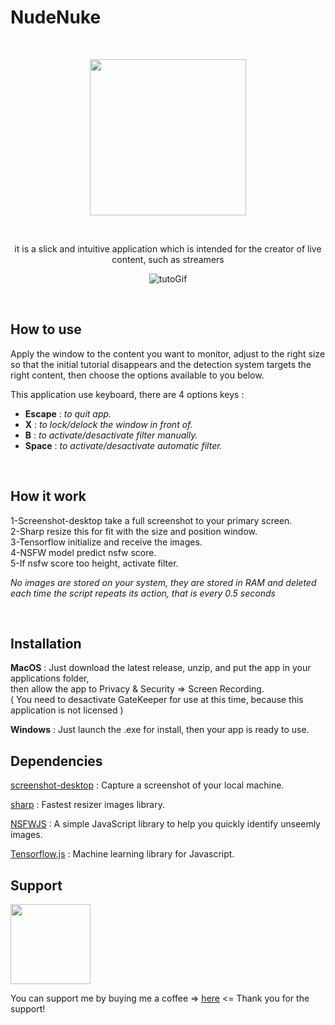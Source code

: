 # NudeNuke

<br>


<p align="center">
<img width=250px src="https://github.com/ixiLod/NudeNuke/assets/51421090/661e1fcd-4ee9-4e9e-9a9e-817397eba22e">
</p>

<br>

<p align="center">
  it is a slick and intuitive application which is intended for the creator of live content, such as streamers
</p>

<p align="center">
  <img src="static/assets/tutogifanim.gif" alt="tutoGif">
</p>

<br>

## How to use

Apply the window to the content you want to monitor, adjust to the right size so that the initial tutorial disappears and the detection system targets the right content, then choose the options available to you below.

This application use keyboard, there are 4 options keys :
- **Escape** : *to quit app.*
- **X** : *to lock/delock the window in front of.*
- **B** : *to activate/desactivate filter manually.*
- **Space** : *to activate/desactivate automatic filter.*

<br>

## How it work

1-Screenshot-desktop take a full screenshot to your primary screen.<br>
2-Sharp resize this for fit with the size and position window.<br>
3-Tensorflow initialize and receive the images.<br>
4-NSFW model predict nsfw score.<br>
5-If nsfw score too height, activate filter.<br>

*No images are stored on your system, they are stored in RAM and deleted each time the script repeats its action, that is every 0.5 seconds*

<br>

## Installation

**MacOS** : Just download the latest release, unzip, and put the app in your applications folder, <br>then allow the app to Privacy & Security => Screen Recording.<br>
( You need to desactivate GateKeeper for use at this time, because this application is not licensed )

**Windows** : Just launch the .exe for install, then your app is ready to use.
<br>

## Dependencies

[screenshot-desktop](https://github.com/bencevans/screenshot-desktop) : Capture a screenshot of your local machine.<br>

[sharp](https://sharp.pixelplumbing.com/) : Fastest resizer images library.<br>

[NSFWJS](https://github.com/infinitered/nsfwjs) : A simple JavaScript library to help you quickly identify unseemly images.<br>

[Tensorflow.js](https://www.tensorflow.org/js) : Machine learning library for Javascript.<br>

## Support 
<img src="https://github.com/ixiLod/NudeNuke/assets/51421090/2273f1d9-7346-47b7-8aa2-2197db33488d" width="128">  

You can support me by buying me a coffee => [here](https://www.buymeacoffee.com/vrh9ft859hx) <= 
 Thank you for the support!
